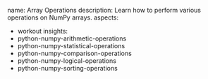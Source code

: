 name: Array Operations
description: Learn how to perform various operations on NumPy arrays.
aspects:
  - workout
insights:
  - python-numpy-arithmetic-operations
  - python-numpy-statistical-operations
  - python-numpy-comparison-operations
  - python-numpy-logical-operations
  - python-numpy-sorting-operations
